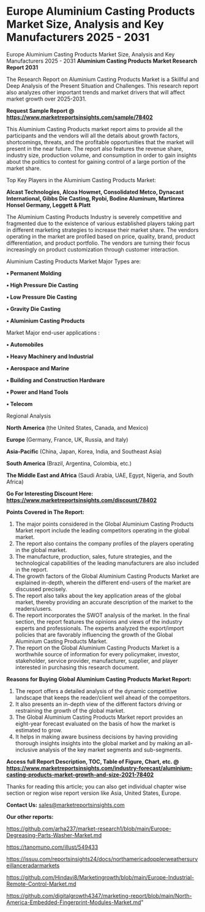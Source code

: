 # Europe Aluminium Casting Products Market Size, Analysis and Key Manufacturers 2025 - 2031
Europe Aluminium Casting Products Market Size, Analysis and Key Manufacturers 2025 - 2031
<strong>Aluminium Casting Products Market Research Report 2031</strong>

The Research Report on Aluminium Casting Products Market is a Skillful and Deep Analysis of the Present Situation and Challenges. This research report also analyzes other important trends and market drivers that will affect market growth over 2025-2031.

<strong>Request Sample Report @ <a href=https://www.marketreportsinsights.com/sample/78402>https://www.marketreportsinsights.com/sample/78402</a></strong>

This Aluminium Casting Products market report aims to provide all the participants and the vendors will all the details about growth factors, shortcomings, threats, and the profitable opportunities that the market will present in the near future. The report also features the revenue share, industry size, production volume, and consumption in order to gain insights about the politics to contest for gaining control of a large portion of the market share.

Top Key Players in the Aluminium Casting Products Market:

<strong>Alcast Technologies, Alcoa Howmet, Consolidated Metco, Dynacast International, Gibbs Die Casting, Ryobi, Bodine Aluminum, Martinrea Honsel Germany, Leggett & Platt</strong>

The Aluminium Casting Products Industry is severely competitive and fragmented due to the existence of various established players taking part in different marketing strategies to increase their market share. The vendors operating in the market are profiled based on price, quality, brand, product differentiation, and product portfolio. The vendors are turning their focus increasingly on product customization through customer interaction.

Aluminium Casting Products Market Major Types are:

<strong>• Permanent Molding

• High Pressure Die Casting

• Low Pressure Die Casting

• Gravity Die Casting

• Aluminium Casting Products</strong>

Market Major end-user applications :

<strong>• Automobiles

• Heavy Machinery and Industrial

• Aerospace and Marine

• Building and Construction Hardware

• Power and Hand Tools

• Telecom</strong>

Regional Analysis

</u><strong><b>North America</b></strong> (the United States, Canada, and Mexico)

<strong><b>Europe </b></strong>(Germany, France, UK, Russia, and Italy)

<strong><b>Asia-Pacific</b></strong> (China, Japan, Korea, India, and Southeast Asia)

<strong><b>South America</b></strong> (Brazil, Argentina, Colombia, etc.)

<strong><b>The Middle East and Africa</b></strong> (Saudi Arabia, UAE, Egypt, Nigeria, and South Africa)

<strong>Go For Interesting Discount Here: <a href=https://www.marketreportsinsights.com/discount/78402>https://www.marketreportsinsights.com/discount/78402</a></strong>

<strong>Points Covered in The Report:</strong>
<ol>
  <li>The major points considered in the Global Aluminium Casting Products Market report include the leading competitors operating in the global market.</li>
  <li>The report also contains the company profiles of the players operating in the global market.</li>
  <li>The manufacture, production, sales, future strategies, and the technological capabilities of the leading manufacturers are also included in the report.</li>
  <li>The growth factors of the Global Aluminium Casting Products Market are explained in-depth, wherein the different end-users of the market are discussed precisely.</li>
  <li>The report also talks about the key application areas of the global market, thereby providing an accurate description of the market to the readers/users.</li>
  <li>The report incorporates the SWOT analysis of the market. In the final section, the report features the opinions and views of the industry experts and professionals. The experts analyzed the export/import policies that are favorably influencing the growth of the Global Aluminium Casting Products Market.</li>
  <li>The report on the Global Aluminium Casting Products Market is a worthwhile source of information for every policymaker, investor, stakeholder, service provider, manufacturer, supplier, and player interested in purchasing this research document.</li>
</ol>
<strong>Reasons for Buying Global Aluminium Casting Products Market Report:</strong>

<ol>
  <li>The report offers a detailed analysis of the dynamic competitive landscape that keeps the reader/client well ahead of the competitors.</li>
  <li>It also presents an in-depth view of the different factors driving or restraining the growth of the global market.</li>
  <li>The Global Aluminium Casting Products Market report provides an eight-year forecast evaluated on the basis of how the market is estimated to grow.</li>
  <li>It helps in making aware business decisions by having providing thorough insights insights into the global market and by making an all-inclusive analysis of the key market segments and sub-segments.</li>
</ol>
<strong>Access full Report Description, TOC, Table of Figure, Chart, etc. @ <a href=https://www.marketreportsinsights.com/industry-forecast/aluminium-casting-products-market-growth-and-size-2021-78402>https://www.marketreportsinsights.com/industry-forecast/aluminium-casting-products-market-growth-and-size-2021-78402</a></strong>


Thanks for reading this article; you can also get individual chapter wise section or region wise report version like Asia, United States, Europe.

<strong>Contact Us:</strong>
sales@marketreportsinsights.com

<strong>Our other reports:</strong>

<a href=https://github.com/arha237/market-research1/blob/main/Europe-Degreasing-Parts-Washer-Market.md>https://github.com/arha237/market-research1/blob/main/Europe-Degreasing-Parts-Washer-Market.md</a>

<a href=https://tanomuno.com/illust/549433>https://tanomuno.com/illust/549433</a>

<a href=https://issuu.com/reportsinsights24/docs/northamericadopplerweathersurveillanceradarmarkets>https://issuu.com/reportsinsights24/docs/northamericadopplerweathersurveillanceradarmarkets</a>

<a href=https://github.com/Hindavi8/Marketingrowth/blob/main/Europe-Industrial-Remote-Control-Market.md>https://github.com/Hindavi8/Marketingrowth/blob/main/Europe-Industrial-Remote-Control-Market.md</a>

<a href=https://github.com/digitalgrowth4347/marketing-report/blob/main/North-America-Embedded-Fingerprint-Modules-Market.md>https://github.com/digitalgrowth4347/marketing-report/blob/main/North-America-Embedded-Fingerprint-Modules-Market.md</a>"
